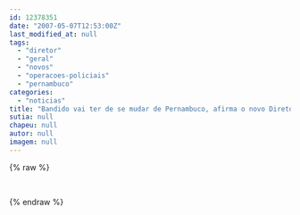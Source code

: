 ```yaml
---
id: 12378351
date: "2007-05-07T12:53:00Z"
last_modified_at: null
tags:
  - "diretor"
  - "geral"
  - "novos"
  - "operacoes-policiais"
  - "pernambuco"
categories:
  - "noticias"
title: "Bandido vai ter de se mudar de Pernambuco, afirma o novo Diretor Geral de Opera\u00e7\u00f5es da PM"
sutia: null
chapeu: null
autor: null
imagem: null
---
```

{% raw %}
<p><P>&nbsp;</P> </p>
{% endraw %}